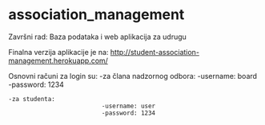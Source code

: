 # association_management
Završni rad: Baza podataka i web aplikacija za udrugu

Finalna verzija aplikacije je na: http://student-association-management.herokuapp.com/

Osnovni računi za login su:
    -za člana nadzornog odbora:
                              -username: board
                              -password: 1234
                              
    -za studenta:
                              -username: user
                              -password: 1234
